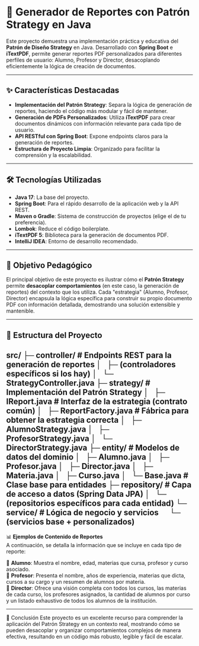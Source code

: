 # 🚀 Generador de Reportes con Patrón Strategy en Java

Este proyecto demuestra una implementación práctica y educativa del **Patrón de Diseño Strategy** en Java. Desarrollado con **Spring Boot** e **iTextPDF**, permite generar reportes PDF personalizados para diferentes perfiles de usuario: Alumno, Profesor y Director, desacoplando eficientemente la lógica de creación de documentos.

---

## ✨ Características Destacadas

* **Implementación del Patrón Strategy**: Separa la lógica de generación de reportes, haciendo el código más modular y fácil de mantener.
* **Generación de PDFs Personalizados**: Utiliza **iTextPDF** para crear documentos dinámicos con información relevante para cada tipo de usuario.
* **API RESTful con Spring Boot**: Expone endpoints claros para la generación de reportes.
* **Estructura de Proyecto Limpia**: Organizado para facilitar la comprensión y la escalabilidad.

---

## 🛠️ Tecnologías Utilizadas

* **Java 17**: La base del proyecto.
* **Spring Boot**: Para el rápido desarrollo de la aplicación web y la API REST.
* **Maven o Gradle**: Sistema de construcción de proyectos (elige el de tu preferencia).
* **Lombok**: Reduce el código boilerplate.
* **iTextPDF 5**: Biblioteca para la generación de documentos PDF.
* **IntelliJ IDEA**: Entorno de desarrollo recomendado.

---

## 🎯 Objetivo Pedagógico

El principal objetivo de este proyecto es ilustrar cómo el **Patrón Strategy** permite **desacoplar comportamientos** (en este caso, la generación de reportes) del contexto que los utiliza. Cada "estrategia" (Alumno, Profesor, Director) encapsula la lógica específica para construir su propio documento PDF con información detallada, demostrando una solución extensible y mantenible.

---

## 📁 Estructura del Proyecto

src/
 ├─ controller/          # Endpoints REST para la generación de reportes
 │   ├─ (controladores específicos si los hay)
 │   └─ StrategyController.java
 ├─ strategy/            # Implementación del Patrón Strategy
 │   ├─ IReport.java       # Interfaz de la estrategia (contrato común)
 │   ├─ ReportFactory.java # Fábrica para obtener la estrategia correcta
 │   ├─ AlumnoStrategy.java
 │   ├─ ProfesorStrategy.java
 │   └─ DirectorStrategy.java
 ├─ entity/              # Modelos de datos del dominio
 │   ├─ Alumno.java
 │   ├─ Profesor.java
 │   ├─ Director.java
 │   ├─ Materia.java
 │   ├─ Curso.java
 │   └─ Base.java          # Clase base para entidades
 ├─ repository/          # Capa de acceso a datos (Spring Data JPA)
 │   └─ (repositorios específicos para cada entidad)
 └─ service/             # Lógica de negocio y servicios
      └─ (servicios base + personalizados)
---

📊 **Ejemplos de Contenido de Reportes**  
A continuación, se detalla la información que se incluye en cada tipo de reporte:  

🔹 **Alumno**: Muestra el nombre, edad, materias que cursa, profesor y curso asociado.  
🔹 **Profesor**: Presenta el nombre, años de experiencia, materias que dicta, cursos a su cargo y un resumen de alumnos por materia.  
🔹 **Director**: Ofrece una visión completa con todos los cursos, las materias de cada curso, los profesores asignados, la cantidad de alumnos por curso y un listado exhaustivo de todos los alumnos de la institución.  

---

📌 Conclusión
Este proyecto es un excelente recurso para comprender la aplicación del Patrón Strategy en un contexto real, mostrando cómo se pueden desacoplar y organizar comportamientos complejos de manera efectiva, resultando en un código más robusto, legible y fácil de escalar.